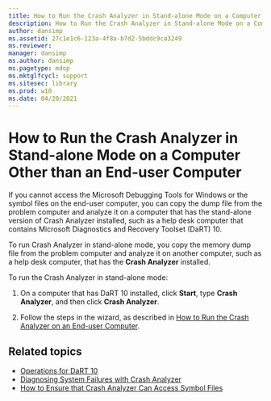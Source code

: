 ```yaml
---
title: How to Run the Crash Analyzer in Stand-alone Mode on a Computer Other than an End-user Computer
description: How to Run the Crash Analyzer in Stand-alone Mode on a Computer Other than an End-user Computer
author: dansimp
ms.assetid: 27c1e1c6-123a-4f8a-b7d2-5bddc9ca3249
ms.reviewer: 
manager: dansimp
ms.author: dansimp
ms.pagetype: mdop
ms.mktglfcycl: support
ms.sitesec: library
ms.prod: w10
ms.date: 04/20/2021
---
```


# How to Run the Crash Analyzer in Stand-alone Mode on a Computer Other than an End-user Computer

If you cannot access the Microsoft Debugging Tools for Windows or the symbol files on the end-user computer, you can copy the dump file from the problem computer and analyze it on a computer that has the stand-alone version of Crash Analyzer installed, such as a help desk computer that contains Microsoft Diagnostics and Recovery Toolset (DaRT) 10.

To run Crash Analyzer in stand-alone mode, you copy the memory dump file from the problem computer and analyze it on another computer, such as a help desk computer, that has the **Crash Analyzer** installed.

To run the Crash Analyzer in stand-alone mode:

1. On a computer that has DaRT 10 installed, click **Start**, type **Crash Analyzer**, and then click **Crash Analyzer**.

2. Follow the steps in the wizard, as described in [How to Run the Crash Analyzer on an End-user Computer](how-to-run-the-crash-analyzer-on-an-end-user-computer-dart-10.md).

## Related topics

- [Operations for DaRT 10](operations-for-dart-10.md)
- [Diagnosing System Failures with Crash Analyzer](diagnosing-system-failures-with-crash-analyzer-dart-10.md)
- [How to Ensure that Crash Analyzer Can Access Symbol Files](how-to-ensure-that-crash-analyzer-can-access-symbol-files-dart-10.md)
